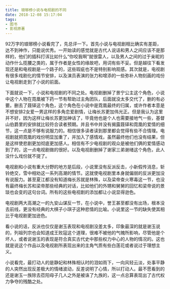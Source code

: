 ```yaml
---
title: 琅琊榜小说与电视剧的不同
date: 2018-12-08 15:17:04
tags:
- 图书
- 影视原著
---
```


92万字的琅琊榜小说看完了，先总评一下。首先小说与电视剧相比确实有差距，达不到神作，只能说优秀。一开始读的感觉就是古代人说话和男人之间应该不是那样的，他们的插科打诨比如什么“你咬我啊”就很雷人，以及男人之间的过于亲昵的动作什么揽腰之类的，属于作者是女性的缘故吧，用词有些不妥。但是越往下看发现还是和电视剧是一个路子的，这些瑕疵也不是特别影响观感。其次就是，电视剧有很多戏剧化的情节安排，以及演员表演的张力和增添的一些弥补人物刻画的戏份让电视剧走到了小说的前面。

下面就说一下，小说和电视剧的不同之处。电视剧删掉了景宁公主这个角色，小说中这个人物在霓凰被下药一节有帮助过主角团队，后面就没太多交代了，删的有必要。删去了聂铎这个角色，这个角色在小说中是霓凰最终的归属，或许作者本意是不想安排2女爱一男这样的多角恋爱剧情，让梅长苏更加伟光正。但是我认为这里并不好，因为这样让梅长苏更加神话了，毕竟他也是个人也需要接地气一些，基督山伯爵里的安排就比较符合读者预期。并且书中并没有揭露聂铎和霓凰的爱情的细节，这一点是不够有说服力的。相信很多读者读到那里都会觉得有些不合情理。电视剧就把霓凰的戏份明显加重了，并加入了感情戏，虽然最终他们也没有结果，但是这样使悲剧更加彻底更加感人。相信有不少电视剧的观众是被他们俩的爱情感动到了的，这一点电视剧做的很好。以及电视剧删掉了谢家三弟谢绪这个角色，此人没什么戏份就不提了。

电视剧和小说有重大分野的地方是后段，小说里没有反派反击，小新假传消息，斩铃绝交，雪中相劝这一系列高潮的情节。这就使电视剧里本身就偏弱的反派更加没有说服力。甚至夏江都没有知道梅长苏就是林殊，以及梁帝查火寒毒这一节，也没有最终梅长苏和梁帝那些经典的对话，比如他们的外甥和舅舅的回忆和梁帝说的景琰也会变的这句台词。所有的这些电视剧的添加都让小说显得逊色。

电视剧两大高潮之一的九安山谋反一节，在小说中，誉王甚至都没有出场，根本没去前线，更没有经典的大棋子小琪子这种悲情的比喻。小说里这一节的缺失使其相比于电视剧更加逊色。

看小说的话，反派也仅仅是谢玉表现和电视剧没差太多，印象最深的就是谢玉说的，列祖列宗也会知道成王败寇这个道理，很难不被他的气魄所影响，尽管他是个坏人，或者说谢玉的表现是符合真实古代史中那些权力中心的人物的情况的。这也就是说这个作品以及电视剧所表现出来的主角气质有些白莲花或者说过于理想主义。

小说看完，最打动人的是静妃和林殊相认时的泪如雨下，一向风轻云淡，处事平静的人突然出现反差极大的情绪波动，反差说明了心情，所以打动人。最不愿看到的还是谢玉一族除去莅阳母子几人之外是被诛了九族的，这一点总算表现出了古代权力争夺的残酷之处。
